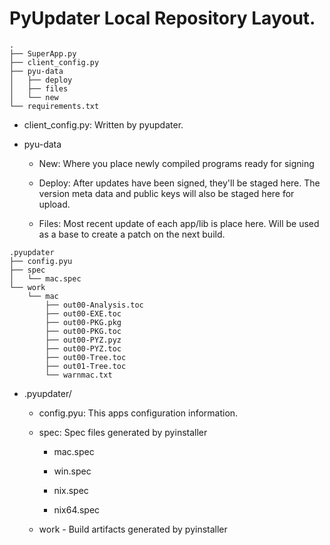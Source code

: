 # PyUpdater Local Repository Layout.
```
.
├── SuperApp.py
├── client_config.py
├── pyu-data
│   ├── deploy
│   ├── files
│   └── new
└── requirements.txt
```
   - client_config.py: Written by pyupdater. 
   - pyu-data
     
     - New: Where you place newly compiled programs ready for signing
     
     - Deploy: After updates have been signed, they'll be staged here. The version meta data and public keys will also be staged here for upload.
     
     - Files: Most recent update of each app/lib is place here. Will be used as a base to create a patch on the next build.


```
.pyupdater
├── config.pyu
├── spec
│   └── mac.spec
└── work
    └── mac
        ├── out00-Analysis.toc
        ├── out00-EXE.toc
        ├── out00-PKG.pkg
        ├── out00-PKG.toc
        ├── out00-PYZ.pyz
        ├── out00-PYZ.toc
        ├── out00-Tree.toc
        ├── out01-Tree.toc
        └── warnmac.txt
```

  - .pyupdater/

    - config.pyu: This apps configuration information.

    - spec: Spec files generated by pyinstaller
      
      - mac.spec
        
      - win.spec
        
      - nix.spec
        
      - nix64.spec

    - work - Build artifacts generated by pyinstaller
